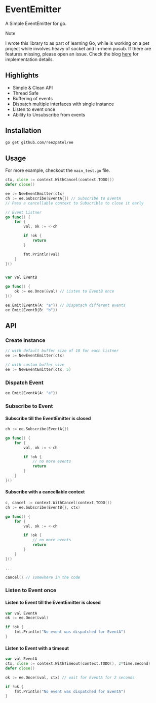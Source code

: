 # EventEmitter

A Simple EventEmitter for go.

> [!NOTE]
> I wrote this library to as part of learning Go, while is working on a pet project while involves heavy of socket and in-mem pusub. If there are features missing, please open an issue.
> Check the blog [here](https://reezpatel.medium.com/simple-event-emitter-in-go-c6b8f8d4c2f7) for implementation details.

## Highlights

- Simple & Clean API
- Thread Safe
- Buffering of events
- Dispatch multiple interfaces with single instance
- Listen to event once
- Ability to Unsubscribe from events

## Installation

```bash
go get github.com/reezpatel/ee
```

## Usage

For more example, checkout the `main_test.go` file.

```go
ctx, close := context.WithCancel(context.TODO())
defer close()

ee := NewEventEmitter(ctx)
ch := ee.Subscribe(EventA{}) // Subscribe to EventA
// Pass a cancellable context to Subscrible to close it early

// Event Listner
go func() {
    for {
        val, ok := <-ch

        if !ok {
            return
        }

        fmt.Println(val)
    }
}()


var val EventB

go func() {
    ok := ee.Once(&val) // Listen to EventB once
}()

ee.Emit(EventA{A: "a"}) // Dispatach different events
ee.Emit(EventB{B: "b"})
```

## API

### Create Instance

```go
// with default buffer size of 10 for each listner
ee := NewEventEmitter(ctx)

// with custom buffer size
ee := NewEventEmitter(ctx, 5)
```

### Dispatch Event

```go
ee.Emit(EventA{A: "a"})
```

### Subscribe to Event

#### Subscribe till the EventEmitter is closed

```go
ch := ee.Subscribe(EventA{})

go func() {
    for {
        val, ok := <-ch

        if !ok {
            // no more events
            return
        }
    }
}()
```

#### Subscribe with a cancellable context

```go
c, cancel := context.WithCancel(context.TODO())
ch := ee.Subscribe(EventB{}, ctx)

go func() {
    for {
        val, ok := <-ch

        if !ok {
            // no more events
            return
        }
    }
}()

...

cancel() // somewhere in the code
```

### Listen to Event once

#### Listen to Event till the EventEmitter is closed

```go
var val EventA
ok := ee.Once(&val)

if !ok {
    fmt.Println("No event was dispatched for EventA")
}
```

#### Listen to Event with a timeout

```go
var val EventA
ctx, close := context.WithTimeout(context.TODO(), 2*time.Second)
defer close()

ok := ee.Once(&val, ctx) // wait for EventA for 2 seconds

if !ok {
    fmt.Println("No event was dispatched for EventA")
}
```
